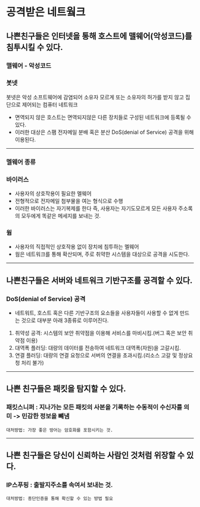 # 공격받은 네트웤크 

## 나쁜친구들은 인터넷을 통해 호스트에 맬웨어(악성코드)를 침투시킬 수 있다.
### 맬웨어 - 악성코드 
### 봇넷
 봇넷은 악성 소프트웨어에 감염되어 소유자 모르게 또는 소유자의 허가를 받지 않고 집단으로 제어되는 컴퓨터 네트워크  
- 면역되지 않은 호스트는 면역되지않은 다른 장치들로 구성된 네트워크에 등록될 수 있다.
- 이러한 대상은 스팸 전자메일 분배 혹은 분산 DoS(denial of Service) 공격을 위해 이용된다.
---
### 멜웨어 종류
### 바이러스
- 사용자의 상호작용이 필요한 멜웨어
- 전형적으로 전자메일 첨부물을 여는 형식으로 수행
- 이러한 바이러스는 자기복제를 한다 즉, 사용자는 자기도모르게 모든 사용자 주소록의 모두에게 똑같은 메세지를 보내는 것.
### 웜 
- 사용자의 직접적인 상호작용 없이 장치에 침투하는 멜웨어
- 웜은 네트워크를 통해 확산되며, 주로 취약한 시스템을 대상으로 공격을 시도한다.

---
## 나쁜친구들은 서버와 네트워크 기반구조를 공격할 수 있다.

### DoS(denial of Service) 공격 
- 네트워트, 호스트 혹은 다른 기반구조의 요소들을 사용자들이 사용할 수 없게 만드는 것으로 대부분 아래 3종류로 이루어진다.
1. 취약성 공격: 시스템의 보안 취약점을 이용해 서비스를 마비시킴.(버그 혹은 보안 취약점 이용)
2. 대역폭 플러딩: 대량의 데이터를 전송하여 네트워크 대역폭(자원)을 고갈시킴.
3. 연결 플러딩: 대량의 연결 요청으로 서버의 연결을 초과시킴.(리소스 고갈 및 정상요청 처리 불가)

---
## 나쁜 친구들은 패킷을 탐지할 수 있다.

### 패킷스니퍼 : 지나가는 모든 패킷의 사본을 기록하는 수동적이 수신자를 의미 -> 민감한 정보을 뺴냄
    대처방법: 가장 좋은 방어는 암호화를 포함시키는 것. 
---
## 나쁜 친구들은 당신이 신뢰하는 사람인 것처럼 위장할 수 있다.
### IP스푸핑 : 출발지주소를 속여서 보내는 것.
    대처방법: 종단인증을 통해 확신할 수 있는 방법 필요
    
 
